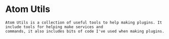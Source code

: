 # Atom Utils
    Atom Utils is a collection of useful tools to help making plugins. It include tools for helping make services and
    commands, it also includes bits of code I've used when making plugins.    